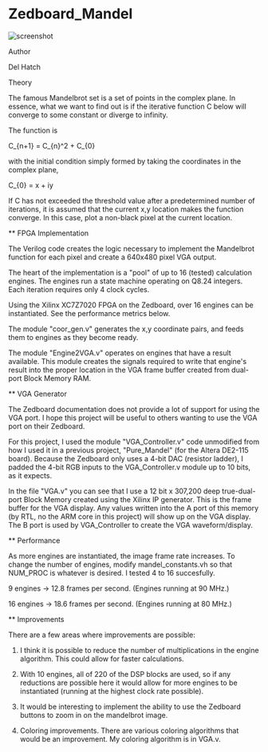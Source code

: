# Zedboard_Mandel

![screenshot](https://github.com/delhatch/Zedboard_Mandel/blob/master/Picture.jpg)

Author

Del Hatch

Theory

The famous Mandelbrot set is a set of points in the complex plane. In essence, what we want to find out is if the iterative function C below will converge to some constant or diverge to infinity.

The function is

C_{n+1} = C_{n}^2 + C_{0}

with the initial condition simply formed by taking the coordinates in the complex plane,

C_{0} = x + iy

If C has not exceeded the threshold value after a predetermined number of iterations, it is assumed that the current x,y location makes the function converge. In this case, plot a non-black pixel at the current location.

** FPGA Implementation

The Verilog code creates the logic necessary to implement the Mandelbrot function for each pixel and create a 640x480 pixel VGA output.

The heart of the implementation is a "pool" of up to 16 (tested) calculation engines. The engines run a state machine operating on Q8.24 integers. Each iteration requires only 4 clock cycles.

Using the Xilinx XC7Z7020 FPGA on the Zedboard, over 16 engines can be instantiated. See the performance metrics below.

The module "coor_gen.v" generates the x,y coordinate pairs, and feeds them to engines as they become ready.

The module "Engine2VGA.v" operates on engines that have a result available. This module creates the signals required to write that engine's result into the proper location in the VGA frame buffer created from dual-port Block Memory RAM.

** VGA Generator

The Zedboard documentation does not provide a lot of support for using the VGA port. I hope this project will be useful to others wanting to use the VGA port on their Zedboard.

For this project, I used the module "VGA_Controller.v" code unmodified from how I used it in a previous project, "Pure_Mandel" (for the Altera DE2-115 board). Because the Zedboard only uses a 4-bit DAC (resistor ladder), I padded the 4-bit RGB inputs to the VGA_Controller.v module up to 10 bits, as it expects.

In the file "VGA.v" you can see that I use a 12 bit x 307,200 deep true-dual-port Block Memory created using the Xilinx IP generator. This is the frame buffer for the VGA display. Any values written into the A port of this memory (by RTL, no the ARM core in this project) will show up on the VGA display. The B port is used by VGA_Controller to create the VGA waveform/display.

** Performance

As more engines are instantiated, the image frame rate increases. To change the number of engines, modify mandel_constants.vh so that NUM_PROC is whatever is desired. I tested 4 to 16 succesfully.

9 engines -> 12.8 frames per second. (Engines running at 90 MHz.)

16 engines -> 18.6 frames per second. (Engines running at 80 MHz.)


** Improvements

There are a few areas where improvements are possible:

1) I think it is possible to reduce the number of multiplications in the engine algorithm. This could allow for faster calculations.

2) With 10 engines, all of 220 of the DSP blocks are used, so if any reductions are possible here it would allow for more engines to be instantiated (running at the highest clock rate possible).

3) It would be interesting to implement the ability to use the Zedboard buttons to zoom in on the mandelbrot image.

4) Coloring improvements. There are various coloring algorithms that would be an improvement. My coloring algorithm is in VGA.v.




